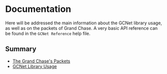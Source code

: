 # Documentation
Here will be addressed the main information about the GCNet library usage, as well as on the packets of Grand Chase. A very basic API reference can be found in the `GCNet Reference` help file.
## Summary
* [The Grand Chase's Packets](./info/Packets.md)
* [GCNet Library Usage](./info/Usage.md)
